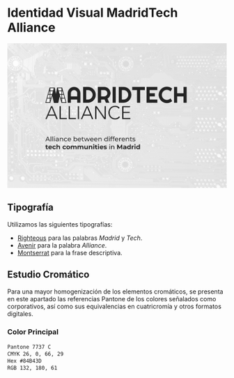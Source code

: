 # Identidad Visual MadridTech Alliance
![identidad visual](art/identity.jpg)

## Tipografía
Utilizamos las siguientes tipografías:
* [Righteous](https://fonts.google.com/specimen/Righteous) para las palabras *Madrid* y *Tech*.
* [Avenir](https://www.fonts.com/font/linotype/avenir) para la palabra *Alliance*.
* [Montserrat](https://fonts.google.com/specimen/Montserrat) para la frase descriptiva.

## Estudio Cromático
Para una mayor homogenización de los elementos cromáticos, se presenta en este apartado las referencias Pantone de los colores señalados como corporativos, así como sus equivalencias en cuatricromía y otros formatos digitales.

### Color Principal
```
Pantone 7737 C
CMYK 26, 0, 66, 29
Hex #84B43D
RGB 132, 180, 61
```
